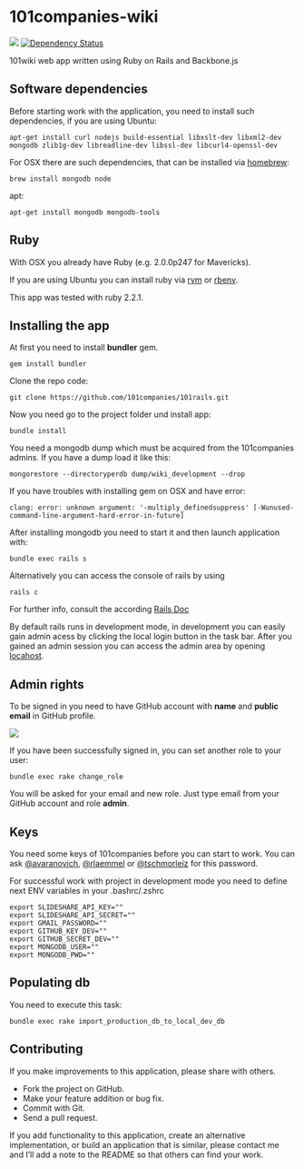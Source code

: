# 101companies-wiki

[![](https://codeclimate.com/github/101companies/101rails.png)](https://codeclimate.com/github/101companies/101rails) [![Dependency Status](http://www.versioneye.com/user/projects/51b5a94f83548c000200dda1/badge.png)](http://www.versioneye.com/user/projects/51b5a94f83548c000200dda1)

101wiki web app written using Ruby on Rails and Backbone.js

## Software dependencies

Before starting work with the application, you need to install such dependencies, if you are using Ubuntu:

    apt-get install curl nodejs build-essential libxslt-dev libxml2-dev mongodb zlib1g-dev libreadline-dev libssl-dev libcurl4-openssl-dev

For OSX there are such dependencies, that can be installed via [homebrew](http://brew.sh/):

    brew install mongodb node

apt:

    apt-get install mongodb mongodb-tools

## Ruby

With OSX you already have Ruby (e.g. 2.0.0p247 for Mavericks).

If you are using Ubuntu you can install ruby via [rvm](http://rvm.io) or [rbenv](https://github.com/sstephenson/rbenv/).

This app was tested with ruby 2.2.1.

## Installing the app

At first you need to install **bundler** gem.

    gem install bundler

Clone the repo code:

    git clone https://github.com/101companies/101rails.git


Now you need go to the project folder und install app:

    bundle install

You need a mongodb dump which must be acquired from the 101companies admins.
If you have a dump load it like this:

    mongorestore --directoryperdb dump/wiki_development --drop

If you have troubles with installing gem on OSX and have error:

    clang: error: unknown argument: '-multiply_definedsuppress' [-Wunused-command-line-argument-hard-error-in-future]

After installing mongodb you need to start it and then launch application with:

    bundle exec rails s

Alternatively you can access the console of rails by using

    rails c

For further info, consult the according [Rails Doc](http://guides.rubyonrails.org/v3.2.19/)

By default rails runs in development mode, in development you can easily gain admin acess by clicking
the local login button in the task bar. After you gained an admin session you can access the admin area
by opening [locahost](http://localhost:3000).

## Admin rights

To be signed in you need to have GitHub account with **name** and **public email** in GitHub profile.

![](app/assets/images/readme_profile.png)

If you have been successfully signed in, you can set another role to your user:

    bundle exec rake change_role

You will be asked for your email and new role. Just type email from your GitHub account and role **admin**.

## Keys

You need some keys of 101companies before you can start to work.
You can ask [@avaranovich](https://github.com/avaranovich), [@rlaemmel](https://github.com/rlaemmel) or
[@tschmorleiz](https://github.com/tschmorleiz) for this password.

For successful work with project in development mode you need to define next ENV variables in your .bashrc/.zshrc

    export SLIDESHARE_API_KEY=""
    export SLIDESHARE_API_SECRET=""
    export GMAIL_PASSWORD=""
    export GITHUB_KEY_DEV=""
    export GITHUB_SECRET_DEV=""
    export MONGODB_USER=""
    export MONGODB_PWD=""

## Populating db

You need to execute this task:

    bundle exec rake import_production_db_to_local_dev_db

## Contributing

If you make improvements to this application, please share with others.

*   Fork the project on GitHub.
*   Make your feature addition or bug fix.
*   Commit with Git.
*   Send a pull request.

If you add functionality to this application, create an alternative implementation, or build an application that is similar, please contact me and I’ll add a note to the README so that others can find your work.
